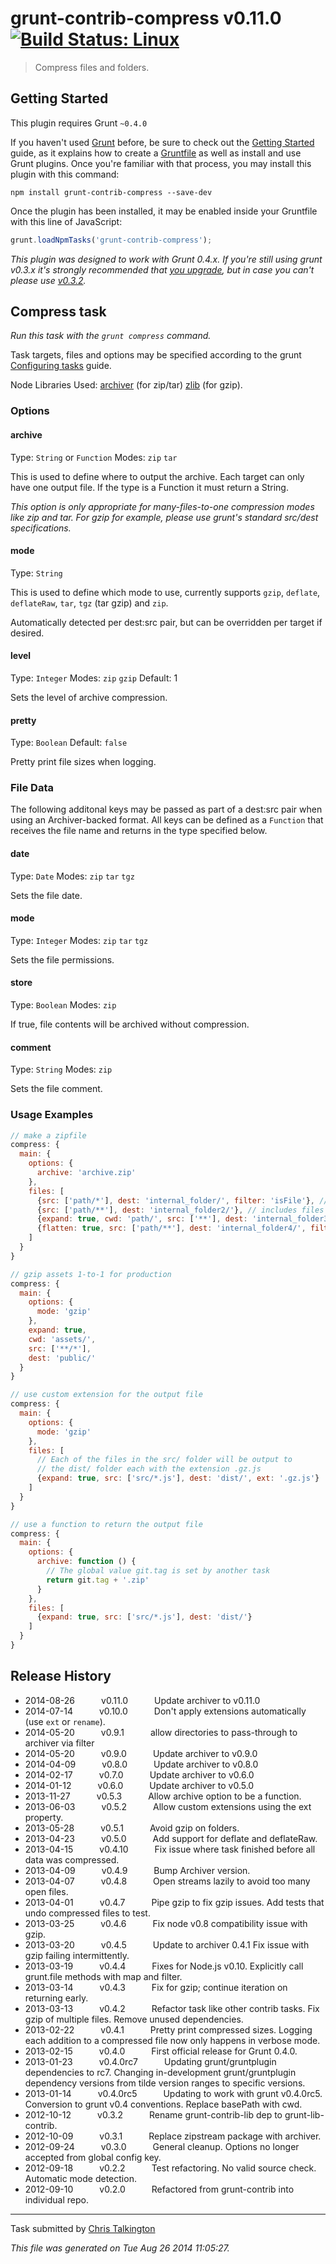# grunt-contrib-compress v0.11.0 [![Build Status: Linux](https://travis-ci.org/gruntjs/grunt-contrib-compress.png?branch=master)](https://travis-ci.org/gruntjs/grunt-contrib-compress)

> Compress files and folders.



## Getting Started
This plugin requires Grunt `~0.4.0`

If you haven't used [Grunt](http://gruntjs.com/) before, be sure to check out the [Getting Started](http://gruntjs.com/getting-started) guide, as it explains how to create a [Gruntfile](http://gruntjs.com/sample-gruntfile) as well as install and use Grunt plugins. Once you're familiar with that process, you may install this plugin with this command:

```shell
npm install grunt-contrib-compress --save-dev
```

Once the plugin has been installed, it may be enabled inside your Gruntfile with this line of JavaScript:

```js
grunt.loadNpmTasks('grunt-contrib-compress');
```

*This plugin was designed to work with Grunt 0.4.x. If you're still using grunt v0.3.x it's strongly recommended that [you upgrade](http://gruntjs.com/upgrading-from-0.3-to-0.4), but in case you can't please use [v0.3.2](https://github.com/gruntjs/grunt-contrib-compress/tree/grunt-0.3-stable).*


## Compress task
_Run this task with the `grunt compress` command._

Task targets, files and options may be specified according to the grunt [Configuring tasks](http://gruntjs.com/configuring-tasks) guide.

Node Libraries Used:
[archiver](https://github.com/ctalkington/node-archiver) (for zip/tar)
[zlib](http://nodejs.org/api/zlib.html#zlib_options) (for gzip).
### Options

#### archive
Type: `String` or `Function`
Modes: `zip` `tar`

This is used to define where to output the archive. Each target can only have one output file.
If the type is a Function it must return a String.

*This option is only appropriate for many-files-to-one compression modes like zip and tar.  For gzip for example, please use grunt's standard src/dest specifications.*

#### mode
Type: `String`

This is used to define which mode to use, currently supports `gzip`, `deflate`, `deflateRaw`, `tar`, `tgz` (tar gzip) and `zip`.

Automatically detected per dest:src pair, but can be overridden per target if desired.

#### level
Type: `Integer`
Modes: `zip` `gzip`
Default: 1

Sets the level of archive compression.

#### pretty
Type: `Boolean`
Default: `false`

Pretty print file sizes when logging.

### File Data

The following additonal keys may be passed as part of a dest:src pair when using an Archiver-backed format.
All keys can be defined as a `Function` that receives the file name and returns in the type specified below.

#### date
Type: `Date`
Modes: `zip` `tar` `tgz`

Sets the file date.

#### mode
Type: `Integer`
Modes: `zip` `tar` `tgz`

Sets the file permissions.

#### store
Type: `Boolean`
Modes: `zip`

If true, file contents will be archived without compression.

#### comment
Type: `String`
Modes: `zip`

Sets the file comment.
### Usage Examples

```js
// make a zipfile
compress: {
  main: {
    options: {
      archive: 'archive.zip'
    },
    files: [
      {src: ['path/*'], dest: 'internal_folder/', filter: 'isFile'}, // includes files in path
      {src: ['path/**'], dest: 'internal_folder2/'}, // includes files in path and its subdirs
      {expand: true, cwd: 'path/', src: ['**'], dest: 'internal_folder3/'}, // makes all src relative to cwd
      {flatten: true, src: ['path/**'], dest: 'internal_folder4/', filter: 'isFile'} // flattens results to a single level
    ]
  }
}
```

```js
// gzip assets 1-to-1 for production
compress: {
  main: {
    options: {
      mode: 'gzip'
    },
    expand: true,
    cwd: 'assets/',
    src: ['**/*'],
    dest: 'public/'
  }
}
```

```js
// use custom extension for the output file
compress: {
  main: {
    options: {
      mode: 'gzip'
    },
    files: [
      // Each of the files in the src/ folder will be output to
      // the dist/ folder each with the extension .gz.js
      {expand: true, src: ['src/*.js'], dest: 'dist/', ext: '.gz.js'}
    ]
  }
}

```
```js
// use a function to return the output file
compress: {
  main: {
    options: {
      archive: function () {
        // The global value git.tag is set by another task
        return git.tag + '.zip'
      }
    },
    files: [
      {expand: true, src: ['src/*.js'], dest: 'dist/'}
    ]
  }
}
```




## Release History

 * 2014-08-26   v0.11.0   Update archiver to v0.11.0
 * 2014-07-14   v0.10.0   Don't apply extensions automatically (use `ext` or `rename`).
 * 2014-05-20   v0.9.1   allow directories to pass-through to archiver via filter
 * 2014-05-20   v0.9.0   Update archiver to v0.9.0
 * 2014-04-09   v0.8.0   Update archiver to v0.8.0
 * 2014-02-17   v0.7.0   Update archiver to v0.6.0
 * 2014-01-12   v0.6.0   Update archiver to v0.5.0
 * 2013-11-27   v0.5.3   Allow archive option to be a function.
 * 2013-06-03   v0.5.2   Allow custom extensions using the ext property.
 * 2013-05-28   v0.5.1   Avoid gzip on folders.
 * 2013-04-23   v0.5.0   Add support for deflate and deflateRaw.
 * 2013-04-15   v0.4.10   Fix issue where task finished before all data was compressed.
 * 2013-04-09   v0.4.9   Bump Archiver version.
 * 2013-04-07   v0.4.8   Open streams lazily to avoid too many open files.
 * 2013-04-01   v0.4.7   Pipe gzip to fix gzip issues. Add tests that undo compressed files to test.
 * 2013-03-25   v0.4.6   Fix node v0.8 compatibility issue with gzip.
 * 2013-03-20   v0.4.5   Update to archiver 0.4.1 Fix issue with gzip failing intermittently.
 * 2013-03-19   v0.4.4   Fixes for Node.js v0.10. Explicitly call grunt.file methods with map and filter.
 * 2013-03-14   v0.4.3   Fix for gzip; continue iteration on returning early.
 * 2013-03-13   v0.4.2   Refactor task like other contrib tasks. Fix gzip of multiple files. Remove unused dependencies.
 * 2013-02-22   v0.4.1   Pretty print compressed sizes. Logging each addition to a compressed file now only happens in verbose mode.
 * 2013-02-15   v0.4.0   First official release for Grunt 0.4.0.
 * 2013-01-23   v0.4.0rc7   Updating grunt/gruntplugin dependencies to rc7. Changing in-development grunt/gruntplugin dependency versions from tilde version ranges to specific versions.
 * 2013-01-14   v0.4.0rc5   Updating to work with grunt v0.4.0rc5. Conversion to grunt v0.4 conventions. Replace basePath with cwd.
 * 2012-10-12   v0.3.2   Rename grunt-contrib-lib dep to grunt-lib-contrib.
 * 2012-10-09   v0.3.1   Replace zipstream package with archiver.
 * 2012-09-24   v0.3.0   General cleanup. Options no longer accepted from global config key.
 * 2012-09-18   v0.2.2   Test refactoring. No valid source check. Automatic mode detection.
 * 2012-09-10   v0.2.0   Refactored from grunt-contrib into individual repo.

---

Task submitted by [Chris Talkington](http://christalkington.com/)

*This file was generated on Tue Aug 26 2014 11:05:27.*

